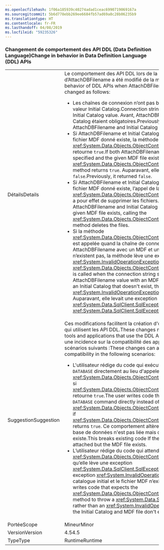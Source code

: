 ```yaml
---
ms.openlocfilehash: 1f06a185939c40274adad1ceac6990719069167a
ms.sourcegitcommit: 5b6d778ebb269ee6684fb57ad69a8c28b06235b9
ms.translationtype: HT
ms.contentlocale: fr-FR
ms.lasthandoff: 04/08/2019
ms.locfileid: "59235326"
---
```

### <a name="change-in-behavior-in-data-definition-language-ddl-apis"></a><span data-ttu-id="d6222-101">Changement de comportement des API DDL (Data Definition Language)</span><span class="sxs-lookup"><span data-stu-id="d6222-101">Change in behavior in Data Definition Language (DDL) APIs</span></span>

|   |   |
|---|---|
|<span data-ttu-id="d6222-102">Détails</span><span class="sxs-lookup"><span data-stu-id="d6222-102">Details</span></span>|<span data-ttu-id="d6222-103">Le comportement des API DDL lors de la spécification d’AttachDBFilename a été modifié de la manière suivante :</span><span class="sxs-lookup"><span data-stu-id="d6222-103">The behavior of DDL APIs when AttachDBFilename is specified has changed as follows:</span></span><ul><li><span data-ttu-id="d6222-104">Les chaînes de connexion n’ont pas besoin de spécifier de valeur Initial Catalog.</span><span class="sxs-lookup"><span data-stu-id="d6222-104">Connection strings need not specify an Initial Catalog value.</span></span> <span data-ttu-id="d6222-105">Avant, AttachDBFilename et Initial Catalog étaient obligatoires.</span><span class="sxs-lookup"><span data-stu-id="d6222-105">Previously, both AttachDBFilename and Initial Catalog were required.</span></span></li><li><span data-ttu-id="d6222-106">Si AttachDBFilename et Initial Catalog sont spécifiés et que le fichier MDF donné existe, la méthode <xref:System.Data.Objects.ObjectContext.DatabaseExists%2A> retourne <code>true</code>.</span><span class="sxs-lookup"><span data-stu-id="d6222-106">If both AttachDBFilename and Initial Catalog are specified and the given MDF file exists, the <xref:System.Data.Objects.ObjectContext.DatabaseExists%2A> method returns <code>true</code>.</span></span> <span data-ttu-id="d6222-107">Auparavant, elle retournait <code>false</code>.</span><span class="sxs-lookup"><span data-stu-id="d6222-107">Previously, it returned <code>false</code>.</span></span></li><li><span data-ttu-id="d6222-108">Si AttachDBFilename et Initial Catalog sont spécifiés et que le fichier MDF donné existe, l’appel de la méthode <xref:System.Data.Objects.ObjectContext.DeleteDatabase%2A> a pour effet de supprimer les fichiers.</span><span class="sxs-lookup"><span data-stu-id="d6222-108">If both AttachDBFilename and Initial Catalog are specified and the given MDF file exists, calling the <xref:System.Data.Objects.ObjectContext.DeleteDatabase%2A> method deletes the files.</span></span></li><li><span data-ttu-id="d6222-109">Si la méthode <xref:System.Data.Objects.ObjectContext.DeleteDatabase%2A> est appelée quand la chaîne de connexion spécifie une valeur AttachDBFilename avec un MDF et un catalogue initial qui n’existent pas, la méthode lève une exception <xref:System.InvalidOperationException>.</span><span class="sxs-lookup"><span data-stu-id="d6222-109">If <xref:System.Data.Objects.ObjectContext.DeleteDatabase%2A> is called when the connection string specifies an AttachDBFilename value with an MDF that doesn't exist and an Initial Catalog that doesn't exist, the method throws an <xref:System.InvalidOperationException> exception.</span></span> <span data-ttu-id="d6222-110">Auparavant, elle levait une exception <xref:System.Data.SqlClient.SqlException>.</span><span class="sxs-lookup"><span data-stu-id="d6222-110">Previously, it threw a <xref:System.Data.SqlClient.SqlException> exception.</span></span></li></ul>|
|<span data-ttu-id="d6222-111">Suggestion</span><span class="sxs-lookup"><span data-stu-id="d6222-111">Suggestion</span></span>|<span data-ttu-id="d6222-112">Ces modifications facilitent la création d'outils et d'applications qui utilisent les API DDL.</span><span class="sxs-lookup"><span data-stu-id="d6222-112">These changes make it easier to build tools and applications that use the DDL APIs.</span></span> <span data-ttu-id="d6222-113">Elles peuvent avoir une incidence sur la compatibilité des applications dans les scénarios suivants :</span><span class="sxs-lookup"><span data-stu-id="d6222-113">These changes can affect application compatibility in the following scenarios:</span></span><ul><li><span data-ttu-id="d6222-114">L'utilisateur rédige du code qui exécute une commande <code>DROP DATABASE</code> directement au lieu d'appeler <xref:System.Data.Objects.ObjectContext.DeleteDatabase%2A> si <xref:System.Data.Objects.ObjectContext.DatabaseExists%2A> retourne <code>true</code>.</span><span class="sxs-lookup"><span data-stu-id="d6222-114">The user writes code that executes a <code>DROP DATABASE</code> command directly instead of calling <xref:System.Data.Objects.ObjectContext.DeleteDatabase%2A> if <xref:System.Data.Objects.ObjectContext.DatabaseExists%2A> returns <code>true</code>.</span></span> <span data-ttu-id="d6222-115">Ce comportement altère le code existant si la base de données n'est pas liée mais que le fichier MDF existe.</span><span class="sxs-lookup"><span data-stu-id="d6222-115">This breaks existing code If the database is not attached but the MDF file exists.</span></span></li><li><span data-ttu-id="d6222-116">L’utilisateur rédige du code qui attend de la méthode <xref:System.Data.Objects.ObjectContext.DeleteDatabase%2A> qu’elle lève une exception <xref:System.Data.SqlClient.SqlException> plutôt qu’une exception <xref:System.InvalidOperationException> quand le catalogue initial et le fichier MDF n’existent pas.</span><span class="sxs-lookup"><span data-stu-id="d6222-116">The user writes code that expects the <xref:System.Data.Objects.ObjectContext.DeleteDatabase%2A> method to throw a <xref:System.Data.SqlClient.SqlException> rather than an <xref:System.InvalidOperationException> when the Initial Catalog and MDF file don't exist.</span></span></li></ul>|
|<span data-ttu-id="d6222-117">Portée</span><span class="sxs-lookup"><span data-stu-id="d6222-117">Scope</span></span>|<span data-ttu-id="d6222-118">Mineur</span><span class="sxs-lookup"><span data-stu-id="d6222-118">Minor</span></span>|
|<span data-ttu-id="d6222-119">Version</span><span class="sxs-lookup"><span data-stu-id="d6222-119">Version</span></span>|<span data-ttu-id="d6222-120">4.5</span><span class="sxs-lookup"><span data-stu-id="d6222-120">4.5</span></span>|
|<span data-ttu-id="d6222-121">Type</span><span class="sxs-lookup"><span data-stu-id="d6222-121">Type</span></span>|<span data-ttu-id="d6222-122">Runtime</span><span class="sxs-lookup"><span data-stu-id="d6222-122">Runtime</span></span>|

